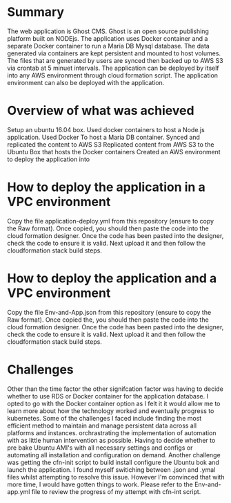 # Summary

The web application is Ghost CMS. Ghost is an open source publishing platform built on NODEjs. The application uses Docker container and a separate Docker container to run a Maria DB Mysql database. The data generated via  containers are kept persistent and mounted to host volumes. The files that are generated by users are synced then backed up to AWS S3 via crontab at 5 minuet intervals. The application can be deployed by itself into any AWS environment through cloud formation script. The application environment can also be deployed with the application.


# Overview of what was achieved

Setup an ubuntu 16.04 box. Used docker containers to host a Node.js application. Used Docker To host a Maria DB container. Synced and replicated the content to AWS S3 Replicated content from AWS S3 to the Ubuntu Box that hosts the Docker containers Created an AWS environment to deploy the application into

# How to deploy the application in a VPC environment 

Copy the file application-deploy.yml from this repository (ensure to copy the Raw format).  Once copied, you should then paste the code into the cloud formation designer. Once the code has been pasted into the designer, check the code to ensure it is valid. Next  upload it and then follow the cloudformation stack build steps.


# How to deploy the application and a VPC environment 
Copy the file Env-and-App.json from this repository (ensure to copy the Raw format).  Once copied the, you should then paste the code into the cloud formation designer. Once the code has been pasted into the designer, check the code to ensure it is valid. Next  upload it and then follow the cloudformation stack build steps.

# Challenges

Other than the time factor the other signifcation factor was having to decide whether to use RDS or Docker container for the application database. I opted to go with the Docker container option as I felt it it would allow me to learn more about how the technology worked and eventually progress to kubernetes. Some of the challenges I faced include finding the most efficient method to maintain and manage persistent data across all platforms and instances. orchrastrating the implementation of automation with as little human intervention as possible. Having to decide whether to pre bake Ubuntu AMI's with all necessary settings and configs or automating  all installation and configuration on demand. Another challenge was getting the cfn-init script to build install configure the Ubuntu bok and launch the application. I found  myself switiching between .json and .ymal files whilst attempting to resolve this issue. However I'm convinced that with more time, I would have gotten things to work. Please refer to the Env-and-app.yml file to review the progress of my attempt with cfn-int script. 



